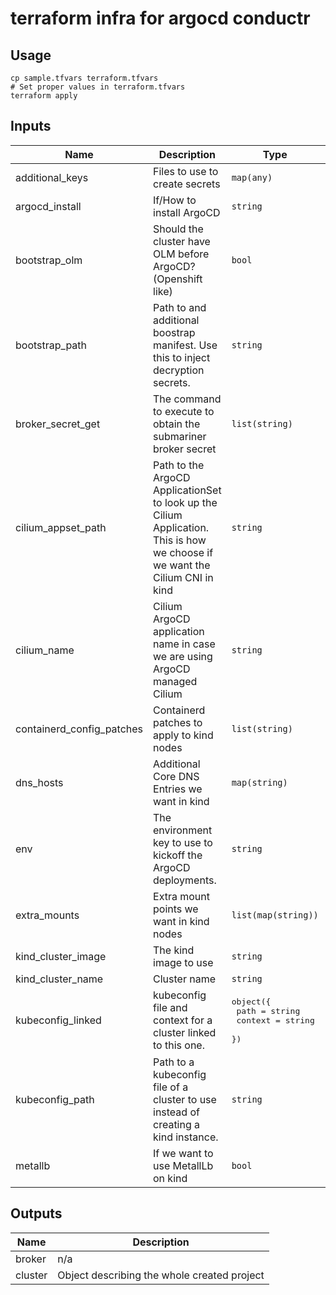 # terraform infra for argocd conductr

## Usage
```shell
cp sample.tfvars terraform.tfvars
# Set proper values in terraform.tfvars
terraform apply
```
<!-- BEGINNING OF PRE-COMMIT-TERRAFORM DOCS HOOK -->
## Inputs

| Name | Description | Type | Default | Required |
|------|-------------|------|---------|:--------:|
| additional\_keys | Files to use to create secrets | `map(any)` | `{}` | no |
| argocd\_install | If/How to install ArgoCD | `string` | `"helm"` | no |
| bootstrap\_olm | Should the cluster have OLM before ArgoCD? (Openshift like) | `bool` | `true` | no |
| bootstrap\_path | Path to and additional boostrap manifest. Use this to inject decryption secrets. | `string` | `null` | no |
| broker\_secret\_get | The command to execute to obtain the submariner broker secret | `list(string)` | `[]` | no |
| cilium\_appset\_path | Path to the ArgoCD ApplicationSet to look up the Cilium Application. This is how we choose if we want the Cilium CNI in kind | `string` | `null` | no |
| cilium\_name | Cilium ArgoCD application name in case we are using ArgoCD managed Cilium | `string` | `"cilium"` | no |
| containerd\_config\_patches | Containerd patches to apply to kind nodes | `list(string)` | `[]` | no |
| dns\_hosts | Additional Core DNS Entries we want in kind | `map(string)` | `null` | no |
| env | The environment key to use to kickoff the ArgoCD deployments. | `string` | `"local"` | no |
| extra\_mounts | Extra mount points we want in kind nodes | `list(map(string))` | `[]` | no |
| kind\_cluster\_image | The kind image to use | `string` | `"kindest/node:v1.31.0"` | no |
| kind\_cluster\_name | Cluster name | `string` | `"argocd-conductr"` | no |
| kubeconfig\_linked | kubeconfig file and context for a cluster linked to this one. | <pre>object({<br>    path    = string<br>    context = string<br>  })</pre> | `null` | no |
| kubeconfig\_path | Path to a kubeconfig file of a cluster to use instead of creating a kind instance. | `string` | `null` | no |
| metallb | If we want to use MetallLb on kind | `bool` | `true` | no |

## Outputs

| Name | Description |
|------|-------------|
| broker | n/a |
| cluster | Object describing the whole created project |

<!-- END OF PRE-COMMIT-TERRAFORM DOCS HOOK -->